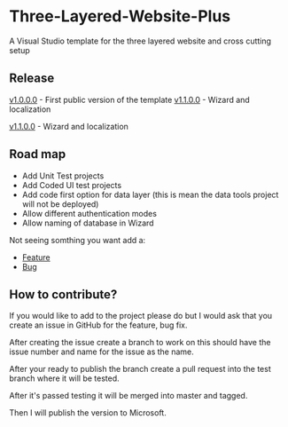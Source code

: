 # Three-Layered-Website-Plus
A Visual Studio template for the three layered website and cross cutting setup

## Release
[v1.0.0.0](/Release%20Notes.md#v1000) - First public version of the template
[v1.1.0.0](/Release%20Notes.md#v1100) - Wizard and localization

[v1.1.0.0](/Release%20Notes.md#v1100) - Wizard and localization

## Road map
- Add Unit Test projects
- Add Coded UI test projects
- Add code first option for data layer (this is mean the data tools project will not be deployed)
- Allow different authentication modes
- Allow naming of database in Wizard

Not seeing somthing you want add a:
- [Feature](https://github.com/TechLiam/Three-Layered-Website-Plus/issues/new?template=enhancement.md)
- [Bug](https://github.com/TechLiam/Three-Layered-Website-Plus/issues/new?template=bug.md)
## How to contribute?
If you would like to add to the project please do but I would ask that you create an issue in GitHub for the feature, bug fix.

After creating the issue create a branch to work on this should have the issue number and name for the issue as the name.

After your ready to publish the branch create a pull request into the test branch where it will be tested.

After it's passed testing it will be merged into master and tagged.

Then I will publish the version to Microsoft.
